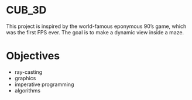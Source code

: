 # CUB_3D
This project is inspired by the world-famous eponymous 90’s game, which was the first FPS ever. The goal is to make a dynamic view inside a maze.

# Objectives

- ray-casting
- graphics 
- imperative programming 
- algorithms